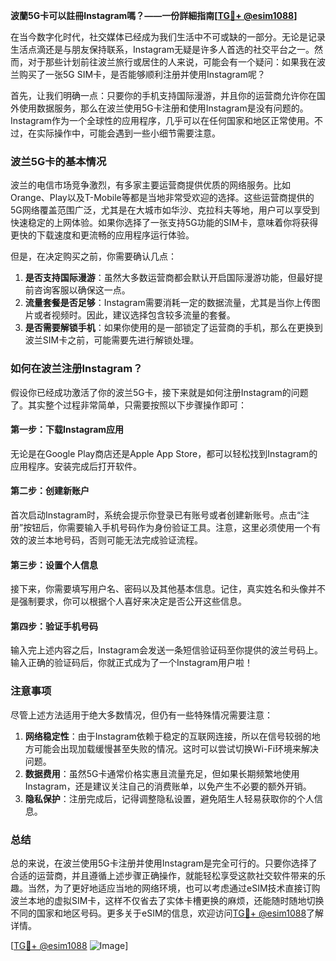 **波蘭5G卡可以註冊Instagram嗎？——一份詳細指南[[TG💪+ @esim1088](https://t.me/s/esim1088)]**

在当今数字化时代，社交媒体已经成为我们生活中不可或缺的一部分。无论是记录生活点滴还是与朋友保持联系，Instagram无疑是许多人首选的社交平台之一。然而，对于那些计划前往波兰旅行或居住的人来说，可能会有一个疑问：如果我在波兰购买了一张5G SIM卡，是否能够顺利注册并使用Instagram呢？

首先，让我们明确一点：只要你的手机支持国际漫游，并且你的运营商允许你在国外使用数据服务，那么在波兰使用5G卡注册和使用Instagram是没有问题的。Instagram作为一个全球性的应用程序，几乎可以在任何国家和地区正常使用。不过，在实际操作中，可能会遇到一些小细节需要注意。

### 波兰5G卡的基本情况

波兰的电信市场竞争激烈，有多家主要运营商提供优质的网络服务。比如Orange、Play以及T-Mobile等都是当地非常受欢迎的选择。这些运营商提供的5G网络覆盖范围广泛，尤其是在大城市如华沙、克拉科夫等地，用户可以享受到快速稳定的上网体验。如果你选择了一张支持5G功能的SIM卡，意味着你将获得更快的下载速度和更流畅的应用程序运行体验。

但是，在决定购买之前，你需要确认几点：
1. **是否支持国际漫游**：虽然大多数运营商都会默认开启国际漫游功能，但最好提前咨询客服以确保这一点。
2. **流量套餐是否足够**：Instagram需要消耗一定的数据流量，尤其是当你上传图片或者视频时。因此，建议选择包含较多流量的套餐。
3. **是否需要解锁手机**：如果你使用的是一部锁定了运营商的手机，那么在更换到波兰SIM卡之前，可能需要先进行解锁处理。

### 如何在波兰注册Instagram？

假设你已经成功激活了你的波兰5G卡，接下来就是如何注册Instagram的问题了。其实整个过程非常简单，只需要按照以下步骤操作即可：

#### 第一步：下载Instagram应用
无论是在Google Play商店还是Apple App Store，都可以轻松找到Instagram的应用程序。安装完成后打开软件。

#### 第二步：创建新账户
首次启动Instagram时，系统会提示你登录已有账号或者创建新账号。点击“注册”按钮后，你需要输入手机号码作为身份验证工具。注意，这里必须使用一个有效的波兰本地号码，否则可能无法完成验证流程。

#### 第三步：设置个人信息
接下来，你需要填写用户名、密码以及其他基本信息。记住，真实姓名和头像并不是强制要求，你可以根据个人喜好来决定是否公开这些信息。

#### 第四步：验证手机号码
输入完上述内容之后，Instagram会发送一条短信验证码至你提供的波兰号码上。输入正确的验证码后，你就正式成为了一个Instagram用户啦！

### 注意事项

尽管上述方法适用于绝大多数情况，但仍有一些特殊情况需要注意：

1. **网络稳定性**：由于Instagram依赖于稳定的互联网连接，所以在信号较弱的地方可能会出现加载缓慢甚至失败的情况。这时可以尝试切换Wi-Fi环境来解决问题。
2. **数据费用**：虽然5G卡通常价格实惠且流量充足，但如果长期频繁地使用Instagram，还是建议关注自己的消费账单，以免产生不必要的额外开销。
3. **隐私保护**：注册完成后，记得调整隐私设置，避免陌生人轻易获取你的个人信息。

### 总结

总的来说，在波兰使用5G卡注册并使用Instagram是完全可行的。只要你选择了合适的运营商，并且遵循上述步骤正确操作，就能轻松享受这款社交软件带来的乐趣。当然，为了更好地适应当地的网络环境，也可以考虑通过eSIM技术直接订购波兰本地的虚拟SIM卡，这样不仅省去了实体卡槽更换的麻烦，还能随时随地切换不同的国家和地区号码。更多关于eSIM的信息，欢迎访问[TG💪+ @esim1088](https://t.me/s/esim1088)了解详情。

[[TG💪+ @esim1088](https://t.me/s/esim1088) ![Image](https://i.postimg.cc/4NQfJmqS/Snipaste-2025-05-13-00-14-12.png)]